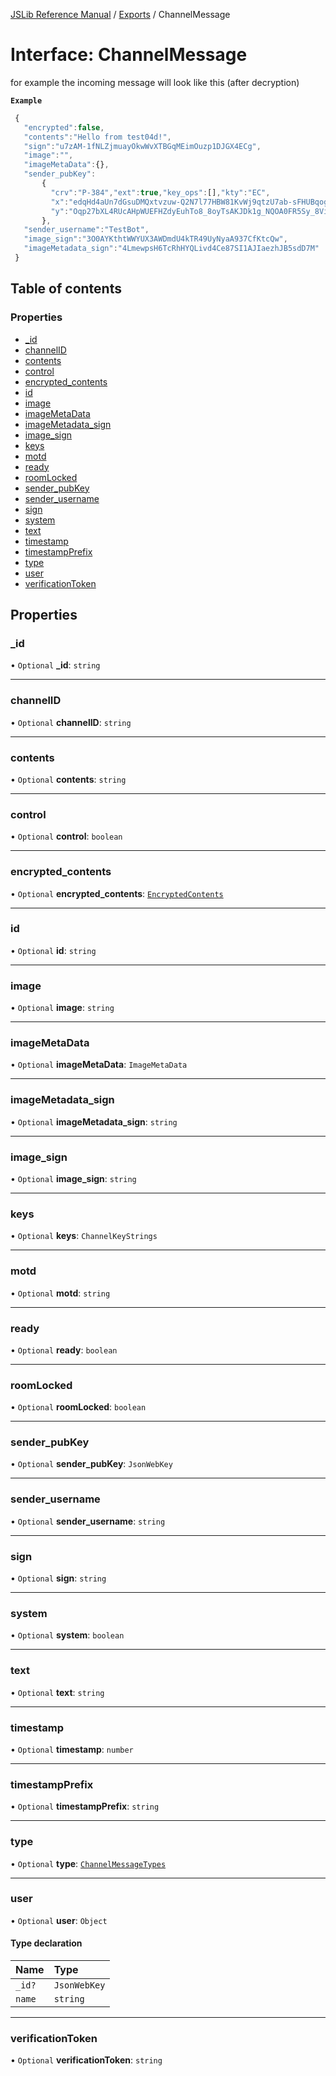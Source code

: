[JSLib Reference Manual](../jslib2.md) / [Exports](../modules.md) / ChannelMessage

# Interface: ChannelMessage

for example the incoming message will look like this (after decryption)

**`Example`**

```ts
 {
   "encrypted":false,
   "contents":"Hello from test04d!",
   "sign":"u7zAM-1fNLZjmuayOkwWvXTBGqMEimOuzp1DJGX4ECg",
   "image":"",
   "imageMetaData":{},
   "sender_pubKey":
       {
         "crv":"P-384","ext":true,"key_ops":[],"kty":"EC",
         "x":"edqHd4aUn7dGsuDMQxtvzuw-Q2N7l77HBW81KvWj9qtzU7ab-sFHUBqogg2PKihj",
         "y":"Oqp27bXL4RUcAHpWUEFHZdyEuhTo8_8oyTsAKJDk1g_NQOA0FR5Sy_8ViTTWS9wT"
       },
   "sender_username":"TestBot",
   "image_sign":"3O0AYKthtWWYUX3AWDmdU4kTR49UyNyaA937CfKtcQw",
   "imageMetadata_sign":"4LmewpsH6TcRhHYQLivd4Ce87SI1AJIaezhJB5sdD7M"
 }
 ```

## Table of contents

### Properties

- [\_id](ChannelMessage.md#_id)
- [channelID](ChannelMessage.md#channelid)
- [contents](ChannelMessage.md#contents)
- [control](ChannelMessage.md#control)
- [encrypted\_contents](ChannelMessage.md#encrypted_contents)
- [id](ChannelMessage.md#id)
- [image](ChannelMessage.md#image)
- [imageMetaData](ChannelMessage.md#imagemetadata)
- [imageMetadata\_sign](ChannelMessage.md#imagemetadata_sign)
- [image\_sign](ChannelMessage.md#image_sign)
- [keys](ChannelMessage.md#keys)
- [motd](ChannelMessage.md#motd)
- [ready](ChannelMessage.md#ready)
- [roomLocked](ChannelMessage.md#roomlocked)
- [sender\_pubKey](ChannelMessage.md#sender_pubkey)
- [sender\_username](ChannelMessage.md#sender_username)
- [sign](ChannelMessage.md#sign)
- [system](ChannelMessage.md#system)
- [text](ChannelMessage.md#text)
- [timestamp](ChannelMessage.md#timestamp)
- [timestampPrefix](ChannelMessage.md#timestampprefix)
- [type](ChannelMessage.md#type)
- [user](ChannelMessage.md#user)
- [verificationToken](ChannelMessage.md#verificationtoken)

## Properties

### \_id

• `Optional` **\_id**: `string`

___

### channelID

• `Optional` **channelID**: `string`

___

### contents

• `Optional` **contents**: `string`

___

### control

• `Optional` **control**: `boolean`

___

### encrypted\_contents

• `Optional` **encrypted\_contents**: [`EncryptedContents`](EncryptedContents.md)

___

### id

• `Optional` **id**: `string`

___

### image

• `Optional` **image**: `string`

___

### imageMetaData

• `Optional` **imageMetaData**: `ImageMetaData`

___

### imageMetadata\_sign

• `Optional` **imageMetadata\_sign**: `string`

___

### image\_sign

• `Optional` **image\_sign**: `string`

___

### keys

• `Optional` **keys**: `ChannelKeyStrings`

___

### motd

• `Optional` **motd**: `string`

___

### ready

• `Optional` **ready**: `boolean`

___

### roomLocked

• `Optional` **roomLocked**: `boolean`

___

### sender\_pubKey

• `Optional` **sender\_pubKey**: `JsonWebKey`

___

### sender\_username

• `Optional` **sender\_username**: `string`

___

### sign

• `Optional` **sign**: `string`

___

### system

• `Optional` **system**: `boolean`

___

### text

• `Optional` **text**: `string`

___

### timestamp

• `Optional` **timestamp**: `number`

___

### timestampPrefix

• `Optional` **timestampPrefix**: `string`

___

### type

• `Optional` **type**: [`ChannelMessageTypes`](../modules.md#channelmessagetypes)

___

### user

• `Optional` **user**: `Object`

#### Type declaration

| Name | Type |
| :------ | :------ |
| `_id?` | `JsonWebKey` |
| `name` | `string` |

___

### verificationToken

• `Optional` **verificationToken**: `string`
